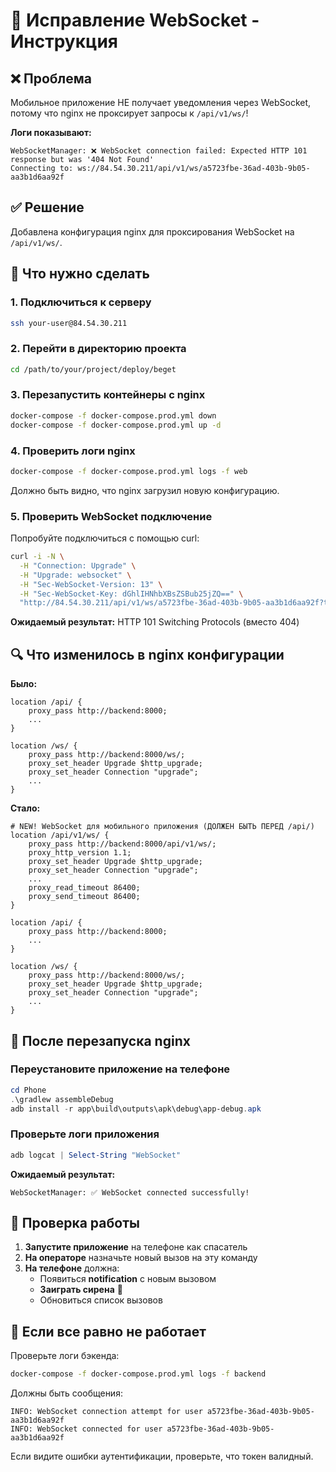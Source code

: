 # 🔧 Исправление WebSocket - Инструкция

## ❌ Проблема
Мобильное приложение НЕ получает уведомления через WebSocket, потому что nginx не проксирует запросы к `/api/v1/ws/`!

**Логи показывают:**
```
WebSocketManager: ❌ WebSocket connection failed: Expected HTTP 101 response but was '404 Not Found'
Connecting to: ws://84.54.30.211/api/v1/ws/a5723fbe-36ad-403b-9b05-aa3b1d6aa92f
```

## ✅ Решение
Добавлена конфигурация nginx для проксирования WebSocket на `/api/v1/ws/`.

## 📝 Что нужно сделать

### 1. Подключиться к серверу
```bash
ssh your-user@84.54.30.211
```

### 2. Перейти в директорию проекта
```bash
cd /path/to/your/project/deploy/beget
```

### 3. Перезапустить контейнеры с nginx
```bash
docker-compose -f docker-compose.prod.yml down
docker-compose -f docker-compose.prod.yml up -d
```

### 4. Проверить логи nginx
```bash
docker-compose -f docker-compose.prod.yml logs -f web
```

Должно быть видно, что nginx загрузил новую конфигурацию.

### 5. Проверить WebSocket подключение

Попробуйте подключиться с помощью curl:
```bash
curl -i -N \
  -H "Connection: Upgrade" \
  -H "Upgrade: websocket" \
  -H "Sec-WebSocket-Version: 13" \
  -H "Sec-WebSocket-Key: dGhlIHNhbXBsZSBub25jZQ==" \
  "http://84.54.30.211/api/v1/ws/a5723fbe-36ad-403b-9b05-aa3b1d6aa92f?token=eyJhbGciOiJIUzI1NiIsInR5cCI6IkpXVCJ9.eyJzdWIiOiJhNTcyM2ZiZS0zNmFkLTQwM2ItOWIwNS1hYTNiMWQ2YWE5MmYiLCJyb2xlIjoicmVzY3VlciIsImV4cCI6MTc2MDE1OTM3NCwidHlwZSI6ImFjY2VzcyJ9.9_y_lWHQ8QEoV4WDns-rfidQ-ektYoWOC812UEKWFBo"
```

**Ожидаемый результат:** HTTP 101 Switching Protocols (вместо 404)

## 🔍 Что изменилось в nginx конфигурации

**Было:**
```nginx
location /api/ {
    proxy_pass http://backend:8000;
    ...
}

location /ws/ {
    proxy_pass http://backend:8000/ws/;
    proxy_set_header Upgrade $http_upgrade;
    proxy_set_header Connection "upgrade";
    ...
}
```

**Стало:**
```nginx
# NEW! WebSocket для мобильного приложения (ДОЛЖЕН БЫТЬ ПЕРЕД /api/)
location /api/v1/ws/ {
    proxy_pass http://backend:8000/api/v1/ws/;
    proxy_http_version 1.1;
    proxy_set_header Upgrade $http_upgrade;
    proxy_set_header Connection "upgrade";
    ...
    proxy_read_timeout 86400;
    proxy_send_timeout 86400;
}

location /api/ {
    proxy_pass http://backend:8000;
    ...
}

location /ws/ {
    proxy_pass http://backend:8000/ws/;
    proxy_set_header Upgrade $http_upgrade;
    proxy_set_header Connection "upgrade";
    ...
}
```

## 📱 После перезапуска nginx

### Переустановите приложение на телефоне
```powershell
cd Phone
.\gradlew assembleDebug
adb install -r app\build\outputs\apk\debug\app-debug.apk
```

### Проверьте логи приложения
```powershell
adb logcat | Select-String "WebSocket"
```

**Ожидаемый результат:**
```
WebSocketManager: ✅ WebSocket connected successfully!
```

## 🎉 Проверка работы

1. **Запустите приложение** на телефоне как спасатель
2. **На операторе** назначьте новый вызов на эту команду
3. **На телефоне** должна:
   - Появиться **notification** с новым вызовом
   - **Заиграть сирена** 🚨
   - Обновиться список вызовов

## 🐛 Если все равно не работает

Проверьте логи бэкенда:
```bash
docker-compose -f docker-compose.prod.yml logs -f backend
```

Должны быть сообщения:
```
INFO: WebSocket connection attempt for user a5723fbe-36ad-403b-9b05-aa3b1d6aa92f
INFO: WebSocket connected for user a5723fbe-36ad-403b-9b05-aa3b1d6aa92f
```

Если видите ошибки аутентификации, проверьте, что токен валидный.

